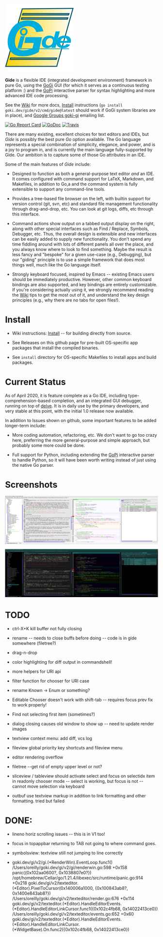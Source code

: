 ![alt tag](logo/gide_icon.png)

**Gide** is a flexible IDE (integrated development environment) framework in pure Go, using the [GoGi](https://github.com/goki/gi) GUI (for which it serves as a continuous testing platform :) and the [GoPi](https://github.com/goki/pi) interactive parser for syntax highlighting and more advanced IDE code processing.

See the [Wiki](https://goki.dev/gide/v2/wiki) for more docs,   [Install](https://goki.dev/gide/v2/wiki/Install) instructions (`go install goki.dev/gide/v2/cmd/gide@latest` should work if GoGi system libraries are in place), and [Google Groups goki-gi](https://groups.google.com/forum/#!forum/goki-gi) emailing list.

[![Go Report Card](https://goreportcard.com/badge/goki.dev/gide/v2)](https://goreportcard.com/report/goki.dev/gide/v2)
[![GoDoc](https://godoc.org/goki.dev/gide/v2?status.svg)](https://godoc.org/goki.dev/gide/v2)
[![Travis](https://travis-ci.com/goki/gide.svg?branch=master)](https://travis-ci.com/goki/gide)

There are many existing, excellent choices for text editors and IDEs, but *Gide* is possibly the best pure *Go* option available.  The Go language represents a special combination of simplicity, elegance, and power, and is a joy to program in, and is currently the main language fully-supported by Gide.  Our ambition is to capture some of those Go attributes in an IDE.

Some of the main features of *Gide* include:

* Designed to function as both a general-purpose text editor *and* an IDE.  It comes configured with command support for LaTeX, Markdown, and Makefiles, in addition to Go,a and the command system is fully extensible to support any command-line tools.

* Provides a tree-based file browser on the left, with builtin support for version control (git, svn, etc) and standard file management functionality through drag-and-drop, etc.  You can look at git logs, diffs, etc through this interface.

* Command actions show output on a tabbed output display on the right, along with other special interfaces such as Find / Replace, Symbols, Debugger, etc.  Thus, the overall design is extensible and new interfaces can be easily added to supply new functionality.  You don't spend any time fiddling around with lots of different panels all over the place, and you always know where to look to find something.  Maybe the result is less fancy and "bespoke" for a given use-case (e.g., Debugging), but our "giding" principle is to use a simple framework that does most things well, much like the Go language itself.

* Strongly keyboard focused, inspired by Emacs -- existing Emacs users should be immediately productive.  However, other common keyboard bindings are also supported, and key bindings are entirely customizable.  If you're considering actually using it, we strongly recommend reading the [Wiki](https://goki.dev/gide/v2/wiki) tips to get the most out of it, and understand the key design principles (e.g., why there are no tabs for open files!).

# Install

* Wiki instructions: [Install](https://goki.dev/gide/v2/wiki/Install) -- for building directly from source.

* See Releases on this github page for pre-built OS-specific app packages that install the compiled binaries.

* See `install` directory for OS-specific Makefiles to install apps and build packages.

# Current Status

As of April 2020, it is feature complete as a Go IDE, including type-comprehension-based completion, and an integrated GUI debugger, running on top of [delve](https://github.com/go-delve/delve).  It is in daily use by the primary developers, and very stable at this point, with the initial 1.0 release now available.

In addition to Issues shown on github, some important features to be added longer-term include:

* More coding automation, refactoring, etc.  We don't want to go too crazy here, preferring the more general-purpose and simple approach, but probably some more could be done.

* Full support for Python, including extending the [GoPi](https://github.com/goki/pi) interactive parser to handle Python, so it will have been worth writing instead of just using the native Go parser.

# Screenshots

![Screenshot](screenshot.png?raw=true "Screenshot")

![Screenshot, darker](screenshot_dark.png?raw=true "Screenshot, dark mode")

# TODO

* ctrl-X+K kill buffer not fully closing
* rename -- needs to close buffs before doing -- code is in gide somewhere (filetree?)

* drag-n-drop
* color highlighting for diff output in commandshell!

* more helpers for URI api
* filter function for chooser for URI case
* rename Known -> Enum or something?

* Editable Chooser doesn't work with shift-tab -- requires focus prev fix to work properly!

* Find not selecting first item (sometimes?)

* dialog closing causes old window to show up -- need to update render images
* textview context menu: add diff, vcs log

* fileview global priority key shortcuts and fileview menu
* editor rendering overflow
* filetree --get rid of empty upper level or not?
* sliceview / tableview should activate select and focus on selectidx item in readonly chooser mode -- select is working, but focus is not -- cannot move selection via keyboard

* outbuf use textview markup in addition to link formatting and other formatting.  tried but failed

# DONE:

* lineno horiz scrolling issues -- this is in V1 too!
* focus in topappbar returning to TAB not going to where command goes.

* symbolsview: textview still not jumping to line correctly

* goki.dev/gi/v2/gi.(*RenderWin).EventLoop.func1()
	/Users/oreilly/goki.dev/gi/v2/gi/renderwin.go:598 +0x158
panic({0x102aa0600?, 0x1038807e0?})
	/opt/homebrew/Cellar/go/1.21.4/libexec/src/runtime/panic.go:914 +0x218
goki.dev/gi/v2/texteditor.(*Editor).PixelToCursor(0x140006a1000, {0x100843ab8?, 0x1400e843ab8?})
	/Users/oreilly/goki.dev/gi/v2/texteditor/render.go:676 +0x114
goki.dev/gi/v2/texteditor.(*Editor).HandleEditorEvents.(*Editor).HandleEditorLinkCursor.func1({0x102c4fb68, 0x14022413ce0})
	/Users/oreilly/goki.dev/gi/v2/texteditor/events.go:652 +0x60
goki.dev/gi/v2/texteditor.(*Editor).HandleEditorEvents.(*Editor).HandleEditorLinkCursor.(*WidgetBase).On.func2({0x102c4fb68, 0x14022413ce0})

